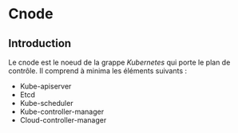# Cnode

## Introduction

Le cnode est le noeud de la grappe *Kubernetes* qui porte le plan de contrôle. Il comprend à minima
les éléments suivants :

* Kube-apiserver
* Etcd
* Kube-scheduler
* Kube-controller-manager
* Cloud-controller-manager
